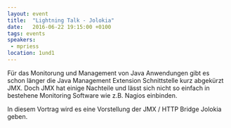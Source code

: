 ```yaml
---
layout: event
title:  "Lightning Talk - Jolokia"
date:   2016-06-22 19:15:00 +0100
tags: events
speakers: 
 - mpriess
location: 1und1
---
```


Für das Monitorung und Management von Java Anwendungen gibt es schon länger die Java Management Extension Schnittstelle kurz abgekürzt JMX. Doch JMX hat einige Nachteile und lässt sich nicht so einfach in bestehene Monitoring Software wie z.B. Nagios einbinden.

In diesem Vortrag wird es eine Vorstellung der JMX / HTTP Bridge Jolokia geben.